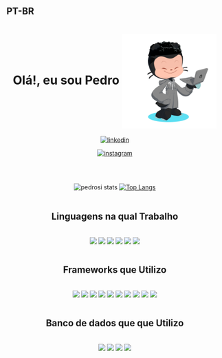 ## **PT-BR**

<h1 style="border-bottom: none" align="center"> Olá!, eu sou <strong style="border-bottom: none">Pedro</strong> <img align="center" src="./octocat-1674769736411.png" width="220" ></h1>
<div   align="center">

[![linkedin](https://img.shields.io/badge/LinkedIn-0077B5?style=for-the-badge&logo=linkedin&logoColor=white) ](https://www.linkedin.com/in/pedrosi/) 

[![instagram](https://img.shields.io/badge/Instagram-E4405F?style=for-the-badge&logo=instagram&logoColor=white)](https://www.instagram.com/_pedro.si/)

</div>
<div align="center" >
</br></br>

![pedrosi stats](https://github-readme-stats.vercel.app/api?username=PedroSousa&show_icons=true&theme=transparent)
[![Top Langs](https://github-readme-stats.vercel.app/api/top-langs/?username=PSousaDev )](https://github.com/anuraghazra/github-readme-stats)
</br></br>
<h2 align="center"><strong style="border-bottom: none">Linguagens na qual Trabalho</strong></h2></br>
<div style="display:inline-block">
<img align="center" src="https://img.shields.io/badge/css3-%231572B6.svg?style=for-the-badge&logo=css3&logoColor=white" width="60" height="">
<img align="center" src="https://img.shields.io/badge/markdown-%23000000.svg?style=for-the-badge&logo=markdown&logoColor=white"width="110" height="" >
<img align="center" src="https://img.shields.io/badge/Python-3776AB.svg?style=for-the-badge&logo=Python&logoColor=white"
width="80">
<img align="center" src="https://img.shields.io/badge/typescript-%23007ACC.svg?style=for-the-badge&logo=typescript&logoColor=white"
width="110" height="">
<img align="center" src="https://img.shields.io/badge/JavaScript-F7DF1E.svg?style=for-the-badge&logo=JavaScript&logoColor=black"
width="110" height="">
<img align="center" src="https://img.shields.io/badge/Git-E34F26?style=for-the-badge&logo=git&logoColor=white"
width="70" height="">
</br></br>
</div>

<h2 align="center"><strong style="border-bottom: none">Frameworks que Utilizo</strong></h2>
<div style="display:inline-block" align="center">
</br>
<img align="center" src="https://img.shields.io/badge/express.js-%23404d59.svg?style=for-the-badge&logo=express&logoColor=%2361DAFB">
<img align="center" src="https://img.shields.io/badge/react-%2320232a.svg?style=for-the-badge&logo=react&logoColor=%2361DAFB">
<img align="center" src="https://img.shields.io/badge/react_native-%2320232a.svg?style=for-the-badge&logo=react&logoColor=%2361DAFB">
<img align="center" src="https://img.shields.io/badge/styled--components-DB7093?style=for-the-badge&logo=styled-components&logoColor=white">
<img align="center" src="https://img.shields.io/badge/Next-black?style=for-the-badge&logo=next.js&logoColor=white">
<img align="center" src="https://img.shields.io/badge/NestJS-E0234E.svg?style=for-the-badge&logo=NestJS&logoColor=white">
<img align="center" src="https://img.shields.io/badge/node.js-6DA55F?style=for-the-badge&logo=node.js&logoColor=white">
<img align="center" src="https://img.shields.io/badge/vite-%23646CFF.svg?style=for-the-badge&logo=vite&logoColor=white">
<img align="center" src="https://img.shields.io/badge/Flask-000000?style=for-the-badge&logo=flask&logoColor=white">
<img align="center" src="https://img.shields.io/badge/Redux-593D88?style=for-the-badge&logo=redux&logoColor=white">
</br>
</br>
</div>

<h2 align="center"><strong style="border-bottom: none">Banco de dados que que Utilizo</strong></h2>
</br>
<div align="center" margin> 
<img align="center" src="https://img.shields.io/badge/MySQL-4479A1.svg?style=for-the-badge&logo=MySQL&logoColor=white"
width="80" height="">
<img align="center" src="https://img.shields.io/badge/MongoDB-47A248.svg?style=for-the-badge&logo=MongoDB&logoColor=white"
width="90" height="">
<img align="center" src="https://img.shields.io/badge/MariaDB-003545.svg?style=for-the-badge&logo=MariaDB&logoColor=white"
width="90" height="">
<img align="center" src="https://img.shields.io/badge/PostgreSQL-4169E1.svg?style=for-the-badge&logo=PostgreSQL&logoColor=white"
width="90" height="">
</div>



</div>

